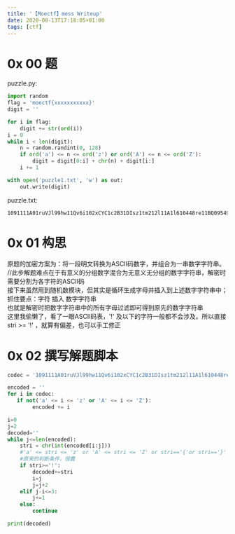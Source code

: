 ```yaml
---
title: '【Moectf】mess Writeup'
date: 2020-08-13T17:18:05+01:00
tags: [ctf]
---
```


# 0x 00 题
puzzle.py:
```python
import random
flag = 'moectf{xxxxxxxxxxx}'
digit = ''

for i in flag:
    digit += str(ord(i))
i = 0
while i < len(digit):
    n = random.randint(0, 128)
    if ord('a') <= n <= ord('z') or ord('A') <= n <= ord('Z'):
        digit = digit[0:i] + chr(n) + digit[i:]
    i += 1

with open('puzzle1.txt', 'w') as out:
    out.write(digit)

```
puzzle.txt:
```
1091111A01ruVJl99hw11Qv6i102xCYC1c2B31DIsz1tm212l11A1l610448re11BQ09549115951n154V895F115d49109h1m1210810j11w2A5
```

# 0x 01 构思
原题的加密方案为：将一段明文转换为ASCII码数字，并组合为一串数字字符串。<br />//此步解题难点在于有意义的分组数字混合为无意义无分组的数字字符串，解密时需要分割为各字符的ASCII码<br />接下来虽然用到随机数模块，但其实是循环生成字母并插入到上述数字字符串中；抓住要点：字符 插入 数字字符串<br />也就是解密时把数字字符串中的所有字母过滤即可得到原先的数字字符串<br />这里我偷懒了，看了一眼ASCII码表，'!' 及以下的字符一般都不会涉及。所以直接 stri >= '!' ，就算有偏差，也可以手工修正

# 0x 02 撰写解题脚本
```python
codec = '1091111A01ruVJl99hw11Qv6i102xCYC1c2B31DIsz1tm212l11A1l610448re11BQ09549115951n154V895F115d49109h1m1210810j11w2A5'

encoded = ''
for i in codec:
   if not('a' <= i <= 'z' or 'A' <= i <= 'Z'):
        encoded += i

i=0
j=2
decoded=''
while j<=len(encoded):
    stri = chr(int(encoded[i:j]))
    #'a' <= stri <= 'z' or 'A' <= stri <= 'Z' or stri=='{'or stri=='}' or stri=='_' or '0'<=stri or stri <='9'
    #原来的判断条件，很蠢
    if stri>='!': 
        decoded+=stri
        i=j
        j=j+2
    elif j-i<=3:
        j+=1
    else:
        continue

print(decoded)
```



